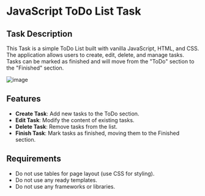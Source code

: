 # JavaScript ToDo List Task

## Task Description
This Task is a simple ToDo List built with vanilla JavaScript, HTML, and CSS. The application allows users to create, edit, delete, and manage tasks. Tasks can be marked as finished and will move from the "ToDo" section to the "Finished" section.

![image](https://github.com/user-attachments/assets/a6a69849-0278-40e4-a3e3-f62db7241934)


## Features
- **Create Task**: Add new tasks to the ToDo section.
- **Edit Task**: Modify the content of existing tasks.
- **Delete Task**: Remove tasks from the list.
- **Finish Task**: Mark tasks as finished, moving them to the Finished section.

## Requirements
- Do not use tables for page layout (use CSS for styling).
- Do not use any ready templates.
- Do not use any frameworks or libraries.
